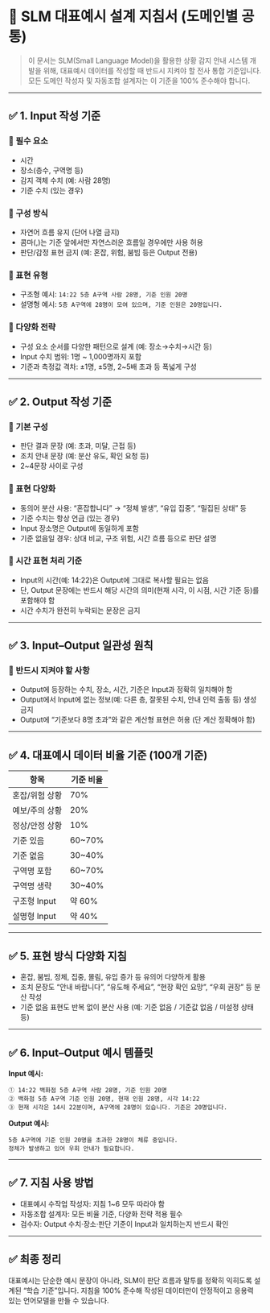 # 🧠 SLM 대표예시 설계 지침서 (도메인별 공통)

> 이 문서는 SLM(Small Language Model)을 활용한 상황 감지 안내 시스템 개발을 위해, 대표예시 데이터를 작성할 때 반드시 지켜야 할 전사 통합 기준입니다. 모든 도메인 작성자 및 자동조합 설계자는 이 기준을 100% 준수해야 합니다.

---

## ✅ 1. Input 작성 기준

### 📌 필수 요소

* 시간
* 장소(층수, 구역명 등)
* 감지 객체 수치 (예: 사람 28명)
* 기준 수치 (있는 경우)

### 📌 구성 방식

* 자연어 흐름 유지 (단어 나열 금지)
* 콤마(,)는 기준 앞에서만 자연스러운 흐름일 경우에만 사용 허용
* 판단/감정 표현 금지 (예: 혼잡, 위험, 붐빔 등은 Output 전용)

### 📌 표현 유형

* 구조형 예시: `14:22 5층 A구역 사람 28명, 기준 인원 20명`
* 설명형 예시: `5층 A구역에 28명이 모여 있으며, 기준 인원은 20명입니다.`

### 📌 다양화 전략

* 구성 요소 순서를 다양한 패턴으로 설계 (예: 장소→수치→시간 등)
* Input 수치 범위: 1명 \~ 1,000명까지 포함
* 기준과 측정값 격차: ±1명, ±5명, 2\~5배 초과 등 폭넓게 구성

---

## ✅ 2. Output 작성 기준

### 📌 기본 구성

* 판단 결과 문장 (예: 초과, 미달, 근접 등)
* 조치 안내 문장 (예: 분산 유도, 확인 요청 등)
* 2\~4문장 사이로 구성

### 📌 표현 다양화

* 동의어 분산 사용: “혼잡합니다” → “정체 발생”, “유입 집중”, “밀집된 상태” 등
* 기준 수치는 항상 언급 (있는 경우)
* Input 장소명은 Output에 동일하게 포함
* 기준 없음일 경우: 상대 비교, 구조 위험, 시간 흐름 등으로 판단 설명

### 📌 시간 표현 처리 기준

* Input의 시간(예: 14:22)은 Output에 그대로 복사할 필요는 없음
* 단, Output 문장에는 반드시 해당 시간의 의미(현재 시각, 이 시점, 시간 기준 등)를 포함해야 함
* 시간 수치가 완전히 누락되는 문장은 금지

---

## ✅ 3. Input–Output 일관성 원칙

### 📌 반드시 지켜야 할 사항

* Output에 등장하는 수치, 장소, 시간, 기준은 Input과 정확히 일치해야 함
* Output에서 Input에 없는 정보(예: 다른 층, 잘못된 수치, 안내 인력 출동 등) 생성 금지
* Output에 “기준보다 8명 초과”와 같은 계산형 표현은 허용 (단 계산 정확해야 함)

---

## ✅ 4. 대표예시 데이터 비율 기준 (100개 기준)

| 항목        | 기준 비율   |
| --------- | ------- |
| 혼잡/위험 상황  | 70%     |
| 예보/주의 상황  | 20%     |
| 정상/안정 상황  | 10%     |
| 기준 있음     | 60\~70% |
| 기준 없음     | 30\~40% |
| 구역명 포함    | 60\~70% |
| 구역명 생략    | 30\~40% |
| 구조형 Input | 약 60%   |
| 설명형 Input | 약 40%   |

---

## ✅ 5. 표현 방식 다양화 지침

* 혼잡, 붐빔, 정체, 집중, 몰림, 유입 증가 등 유의어 다양하게 활용
* 조치 문장도 “안내 바랍니다”, “유도해 주세요”, “현장 확인 요망”, “우회 권장” 등 분산 작성
* 기준 없음 표현도 반복 없이 분산 사용 (예: 기준 없음 / 기준값 없음 / 미설정 상태 등)

---

## ✅ 6. Input–Output 예시 템플릿

**Input 예시:**

```
① 14:22 백화점 5층 A구역 사람 28명, 기준 인원 20명
② 백화점 5층 A구역 기준 인원 20명, 현재 인원 28명, 시각 14:22
③ 현재 시각은 14시 22분이며, A구역에 28명이 있습니다. 기준은 20명입니다.
```

**Output 예시:**

```
5층 A구역에 기준 인원 20명을 초과한 28명이 체류 중입니다.  
정체가 발생하고 있어 우회 안내가 필요합니다.
```

---

## ✅ 7. 지침 사용 방법

* 대표예시 수작업 작성자: 지침 1\~6 모두 따라야 함
* 자동조합 설계자: 모든 비율 기준, 다양화 전략 적용 필수
* 검수자: Output 수치·장소·판단 기준이 Input과 일치하는지 반드시 확인

---

## ✅ 최종 정리

대표예시는 단순한 예시 문장이 아니라,
SLM이 판단 흐름과 말투를 정확히 익히도록 설계된 “학습 기준”입니다.
지침을 100% 준수해 작성된 데이터만이 안정적이고 응용력 있는 언어모델을 만들 수 있습니다.
